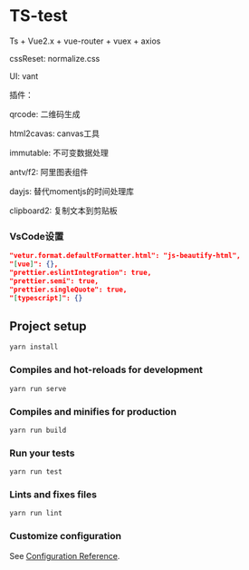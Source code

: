 # TS-test

Ts + Vue2.x + vue-router + vuex + axios

cssReset: normalize.css

UI: vant

插件：

qrcode: 二维码生成

html2cavas: canvas工具

immutable: 不可变数据处理

antv/f2: 阿里图表组件

dayjs: 替代momentjs的时间处理库

clipboard2: 复制文本到剪贴板

### VsCode设置

```json
"vetur.format.defaultFormatter.html": "js-beautify-html",
"[vue]": {},
"prettier.eslintIntegration": true,
"prettier.semi": true,
"prettier.singleQuote": true,
"[typescript]": {}
```

## Project setup
```
yarn install
```

### Compiles and hot-reloads for development
```
yarn run serve
```

### Compiles and minifies for production
```
yarn run build
```

### Run your tests
```
yarn run test
```

### Lints and fixes files
```
yarn run lint
```

### Customize configuration
See [Configuration Reference](https://cli.vuejs.org/config/).
